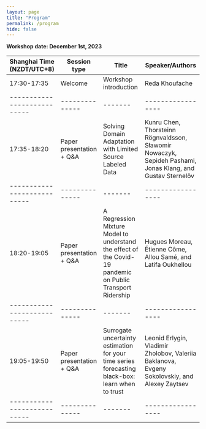 ```yaml
---
layout: page
title: "Program"
permalink: /program
hide: false
---
```


**Workshop date: December 1st, 2023**

Shanghai Time (NZDT/UTC+8) | Session type | Title | Speaker/Authors | 
---------------------------|--------------|-------|-----------------|
 17:30-17:35 | Welcome | Workshop introduction	 | Reda Khoufache |   
 ---------------------------|--------------|-------|-----------------|
 17:35-18:20 | Paper presentation + Q&A | Solving Domain Adaptation with Limited Source Labeled Data	 | Kunru Chen, Thorsteinn Rögnvaldsson, Sławomir Nowaczyk, Sepideh Pashami, Jonas Klang, and Gustav Sternelöv |   
 ---------------------------|--------------|-------|-----------------|
18:20-19:05 | Paper presentation + Q&A | A Regression Mixture Model to understand the effect of the Covid-19 pandemic on Public Transport Ridership	 | Hugues Moreau, Étienne Côme, Allou Samé, and Latifa Oukhellou |   
 ---------------------------|--------------|-------|-----------------|
 19:05-19:50 | Paper presentation + Q&A | Surrogate uncertainty estimation for your time series forecasting black-box: learn when to trust	 |Leonid Erlygin, Vladimir Zholobov, Valeriia Baklanova, Evgeny Sokolovskiy, and Alexey Zaytsev|   
 ---------------------------|--------------|-------|-----------------|
